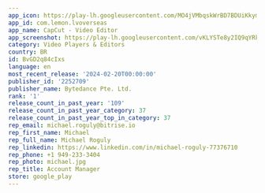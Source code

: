 ```yaml
---
app_icon: https://play-lh.googleusercontent.com/MO4jVMbqskWrBD7BDUiKkymLPDMlSFjnEE-JTCigWv6UcoENgAkSKr8bs0IvPs8Twv8
app_id: com.lemon.lvoverseas
app_name: CapCut - Video Editor
app_screenshot: https://play-lh.googleusercontent.com/vKLYSTe8y2IQ9qYRkk9h4jCBf19HarELDRFBEZa9GtD9fhXXBQporQe2z9kSBx9TfK4E
category: Video Players & Editors
country: BR
id: BvGD2q84cIxs
language: en
most_recent_release: '2024-02-20T00:00:00'
publisher_id: '2252709'
publisher_name: Bytedance Pte. Ltd.
rank: '1'
release_count_in_past_year: '109'
release_count_in_past_year_category: 37
release_count_in_past_year_top_in_category: 37
rep_email: michael.roguly@bitrise.io
rep_first_name: Michael
rep_full_name: Michael Roguly
rep_linkedin: https://www.linkedin.com/in/michael-roguly-77376710
rep_phone: +1 949-233-3404
rep_photo: michael.jpg
rep_title: Account Manager
store: google_play
---
```

